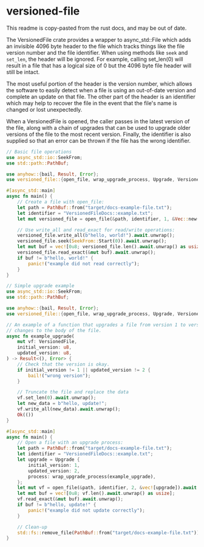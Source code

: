 # versioned-file

This readme is copy-pasted from the rust docs, and may be out of date.

The VersionedFile crate provides a wrapper to async_std::File which adds an invisible 4096 byte
header to the file which tracks things like the file version number and the file identifier.
When using methods like `seek` and `set_len`, the header will be ignored. For example, calling
set_len(0) will result in a file that has a logical size of 0 but the 4096 byte file header
will still be intact.

The most useful portion of the header is the version number, which allows the software to
easily detect when a file is using an out-of-date version and complete an update on that file.
The other part of the header is an identifier which may help to recover the file in the event
that the file's name is changed or lost unexpectedly.

When a VersionedFile is opened, the caller passes in the latest version of the file, along with
a chain of upgrades that can be used to upgrade older versions of the file to the most recent
version. Finally, the identifier is also supplied so that an error can be thrown if the file
has the wrong identifier.

```rs
// Basic file operations
use async_std::io::SeekFrom;
use std::path::PathBuf;

use anyhow::{bail, Result, Error};
use versioned_file::{open_file, wrap_upgrade_process, Upgrade, VersionedFile};

#[async_std::main]
async fn main() {
    // Create a file with open_file:
    let path = PathBuf::from("target/docs-example-file.txt");
    let identifier = "VersionedFileDocs::example.txt";
    let mut versioned_file = open_file(&path, identifier, 1, &Vec::new()).await.unwrap();

    // Use write_all and read_exact for read/write operations:
    versioned_file.write_all(b"hello, world!").await.unwrap();
    versioned_file.seek(SeekFrom::Start(0)).await.unwrap();
    let mut buf = vec![0u8; versioned_file.len().await.unwrap() as usize];
    versioned_file.read_exact(&mut buf).await.unwrap();
    if buf != b"hello, world!" {
        panic!("example did not read correctly");
    }
}
```
```rs
// Simple upgrade example
use async_std::io::SeekFrom;
use std::path::PathBuf;

use anyhow::{bail, Result, Error};
use versioned_file::{open_file, wrap_upgrade_process, Upgrade, VersionedFile};

// An example of a function that upgrades a file from version 1 to version 2, while making
// changes to the body of the file.
async fn example_upgrade(
    mut vf: VersionedFile,
    initial_version: u8,
    updated_version: u8,
) -> Result<(), Error> {
    // Check that the version is okay.
    if initial_version != 1 || updated_version != 2 {
        bail!("wrong version");
    }

    // Truncate the file and replace the data
    vf.set_len(0).await.unwrap();
    let new_data = b"hello, update!";
    vf.write_all(new_data).await.unwrap();
    Ok(())
}

#[async_std::main]
async fn main() {
    // Open a file with an upgrade process:
    let path = PathBuf::from("target/docs-example-file.txt");
    let identifier = "VersionedFileDocs::example.txt";
    let upgrade = Upgrade {
        initial_version: 1,
        updated_version: 2,
        process: wrap_upgrade_process(example_upgrade),
    };
    let mut vf = open_file(&path, identifier, 2, &vec![upgrade]).await.unwrap();
    let mut buf = vec![0u8; vf.len().await.unwrap() as usize];
    vf.read_exact(&mut buf).await.unwrap();
    if buf != b"hello, update!" {
        panic!("example did not update correctly");
    }

    // Clean-up
    std::fs::remove_file(PathBuf::from("target/docs-example-file.txt"));
}
```
